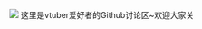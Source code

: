 <a href="https://space.bilibili.com/286700005"><img border="0" src="https://imgsa.baidu.com/forum/pic/item/b13533fa828ba61e112616a24f34970a314e5977.jpg" /></a>
这里是vtuber爱好者的Github讨论区~欢迎大家关
